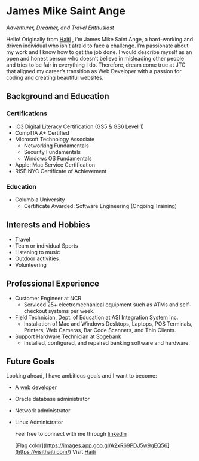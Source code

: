 # James Mike Saint Ange
*Adventurer, Dreamer, and Travel Enthusiast* 

Hello! Originally from [Haiti](https://www.allwavingflags.com/2018/06/flag-of-haiti.html) , I’m James Mike Saint Ange,  a hard-working and driven individual who isn’t afraid to face a challenge. I’m passionate about my work and I know how to get the job done. I would describe myself as an open and honest person who doesn’t believe in misleading other people and tries to be fair in everything I do. Therefore, dream come true at JTC that aligned my career’s transition as Web Developer with a passion for coding and creating beautiful websites.

## Background and Education

### Certifications
- IC3 Digital Literacy Certification (GS5 & GS6 Level 1)
- CompTIA A+ Certified
- Microsoft Technology Associate
  - Networking Fundamentals
  - Security Fundamentals
  - Windows OS Fundamentals
- Apple: Mac Service Certification
- RISE:NYC Certificate of Achievement

### Education
- Columbia University
  - Certificate Awarded: Software Engineering (Ongoing Training)

## Interests and Hobbies
- Travel
- Team or individual Sports
- Listening to music
- Outdoor activities
- Volunteering

## Professional Experience
- Customer Engineer at NCR
  - Serviced 25+ electromechanical equipment such as ATMs and self-checkout systems per week.
- Field Technician, Dept. of Education at ASI Integration System Inc.
  - Installation of Mac and Windows Desktops, Laptops, POS Terminals, Printers, Web Cameras, Bar Code Scanners, and Thin Clients.
- Support Hardware Technician at Sogebank
  - Installed, configured, and repaired banking software and hardware.

## Future Goals
Looking ahead, I have ambitious goals and I want to become:
- A web developer
- Oracle database administrator
- Network administrator
- Linux Administrator

  Feel free to connect with me through [linkedin](https://www.linkedin.com/in/james-s-b305635a/)
  
  [Flag color](https://images.app.goo.gl/A2xR69PDJ5w9gEQ56](https://visithaiti.com/)
 Visit [Haiti](https://visithaiti.com/destinations/)




